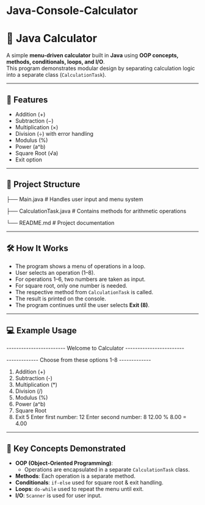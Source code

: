 ﻿# Java-Console-Calculator

# 🧮 Java Calculator

A simple **menu-driven calculator** built in **Java** using **OOP concepts, methods, conditionals, loops, and I/O**.  
This program demonstrates modular design by separating calculation logic into a separate class (`CalculationTask`).

---

## 🚀 Features
- Addition (+)
- Subtraction (−)
- Multiplication (×)
- Division (÷) with error handling
- Modulus (%)
- Power (a^b)
- Square Root (√a)
- Exit option

---

## 📂 Project Structure

├── Main.java # Handles user input and menu system

├── CalculationTask.java # Contains methods for arithmetic operations

└── README.md # Project documentation


---

## 🛠️ How It Works
- The program shows a menu of operations in a loop.
- User selects an operation (1–8).
- For operations 1–6, two numbers are taken as input.
- For square root, only one number is needed.
- The respective method from `CalculationTask` is called.
- The result is printed on the console.
- The program continues until the user selects **Exit (8)**.

---

## 💻 Example Usage

------------------------ Welcome to Calculator ------------------------



------------- Choose from these options 1-8 -------------

1. Addition (+)
2. Subtraction (-)
3. Multiplication (*)
4. Division (/)
5. Modulus (%)
6. Power (a^b)
7. Square Root
8. Exit
5
Enter first number: 12
Enter second number: 8
12.00 % 8.00 = 4.00 


---

## 📌 Key Concepts Demonstrated
- **OOP (Object-Oriented Programming)**: 
  - Operations are encapsulated in a separate `CalculationTask` class.
- **Methods**: Each operation is a separate method.
- **Conditionals**: `if-else` used for square root & exit handling.
- **Loops**: `do-while` used to repeat the menu until exit.
- **I/O**: `Scanner` is used for user input.



